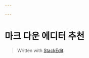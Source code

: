 ```yaml
---

---
```


# 마크 다운 에디터 추천


> Written with [StackEdit](https://stackedit.io/).
<!--stackedit_data:
eyJoaXN0b3J5IjpbLTE2NDc0MDk3MzddfQ==
-->